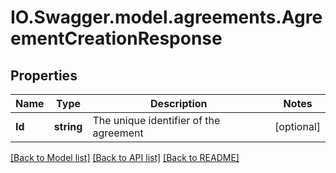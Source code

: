 # IO.Swagger.model.agreements.AgreementCreationResponse
## Properties

Name | Type | Description | Notes
------------ | ------------- | ------------- | -------------
**Id** | **string** | The unique identifier of the agreement | [optional] 

[[Back to Model list]](../README.md#documentation-for-models) [[Back to API list]](../README.md#documentation-for-api-endpoints) [[Back to README]](../README.md)

